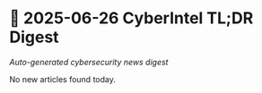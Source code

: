 # 📰 2025-06-26 CyberIntel TL;DR Digest

*Auto-generated cybersecurity news digest*

No new articles found today.

